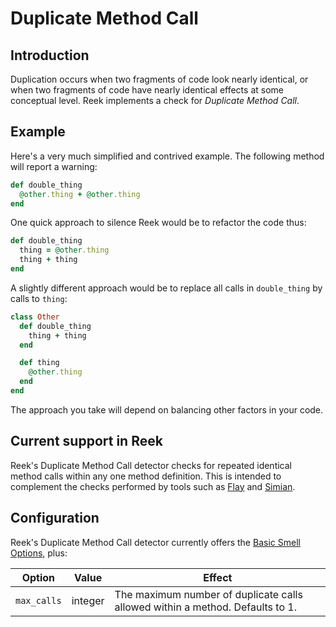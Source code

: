 # Duplicate Method Call

## Introduction

Duplication occurs when two fragments of code look nearly identical, or when two fragments of code have nearly identical effects at some conceptual level.
Reek implements a check for _Duplicate Method Call_.

## Example

Here's a very much simplified and contrived example. The following method will report a warning:

```Ruby
def double_thing
  @other.thing + @other.thing
end
```

One quick approach to silence Reek would be to refactor the code thus:

```Ruby
def double_thing
  thing = @other.thing
  thing + thing
end
```

A slightly different approach would be to replace all calls in `double_thing` by calls to `thing`:

```Ruby
class Other
  def double_thing
    thing + thing
  end

  def thing
    @other.thing
  end
end
```

The approach you take will depend on balancing other factors in your code.

## Current support in Reek

Reek's Duplicate Method Call detector checks for repeated identical method calls within any one method definition. This is intended to complement the checks performed by tools such as [Flay](http://ruby.sadi.st/Flay.html) and [Simian](http://www.redhillconsulting.com.au/products/simian/).

## Configuration

Reek's Duplicate Method Call detector currently offers the [Basic Smell Options](Basic-Smell-Options.md), plus:

Option | Value | Effect
-------|-------|-------
`max_calls` |  integer | The maximum number of duplicate calls allowed within a method. Defaults to 1.

